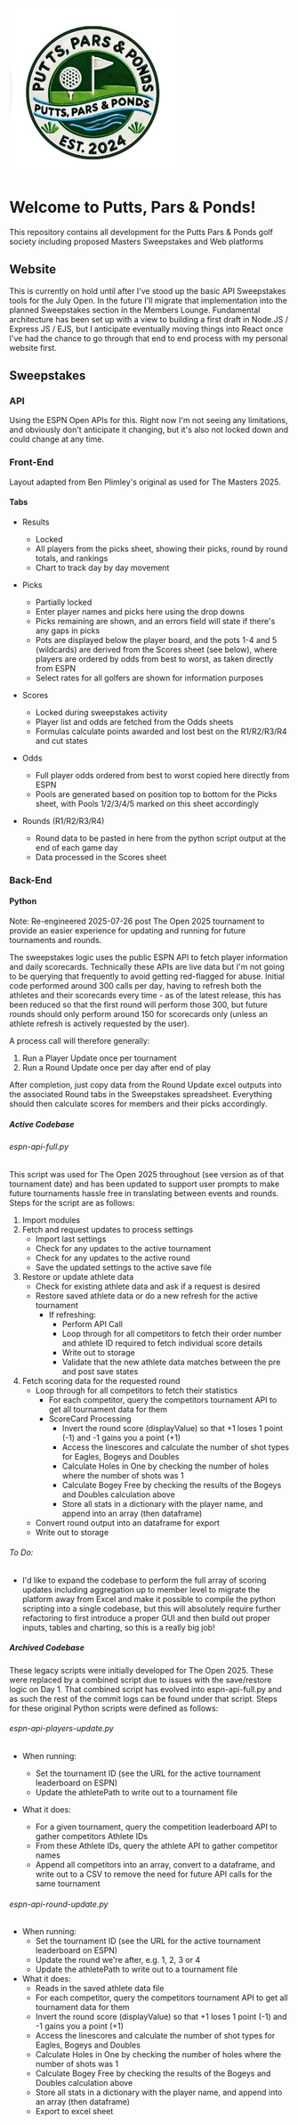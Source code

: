 <img src="/site/public/brand/ppp-logo.jpg" alt="Putts Pars & Ponds Logo" width="300"/>

# Welcome to Putts, Pars & Ponds!

This repository contains all development for the Putts Pars & Ponds golf society including proposed Masters Sweepstakes and Web platforms

## Website

This is currently on hold until after I've stood up the basic API Sweepstakes tools for the July Open. In the future I'll migrate that implementation into the planned Sweepstakes section in the Members Lounge. Fundamental architecture has been set up with a view to building a first draft in Node.JS / Express JS / EJS, but I anticipate eventually moving things into React once I've had the chance to go through that end to end process with my personal website first.

## Sweepstakes

### API

Using the ESPN Open APIs for this. Right now I'm not seeing any limitations, and obviously don't anticipate it changing, but it's also not locked down and could change at any time.

### Front-End

Layout adapted from Ben Plimley's original as used for The Masters 2025.

#### Tabs

- Results
    - Locked
    - All players from the picks sheet, showing their picks, round by round totals, and rankings
    - Chart to track day by day movement

- Picks
    - Partially locked
    - Enter player names and picks here using the drop downs
    - Picks remaining are shown, and an errors field will state if there's any gaps in picks
    - Pots are displayed below the player board, and the pots 1-4 and 5 (wildcards) are derived from the Scores sheet (see below), where players are ordered by odds from best to worst, as taken directly from ESPN
    - Select rates for all golfers are shown for information purposes

- Scores
    - Locked during sweepstakes activity
    - Player list and odds are fetched from the Odds sheets
    - Formulas calculate points awarded and lost best on the R1/R2/R3/R4 and cut states

- Odds
    - Full player odds ordered from best to worst copied here directly from ESPN
    - Pools are generated based on position top to bottom for the Picks sheet, with Pools 1/2/3/4/5 marked on this sheet accordingly

- Rounds (R1/R2/R3/R4)
    - Round data to be pasted in here from the python script output at the end of each game day
    - Data processed in the Scores sheet

### Back-End

#### Python

Note: Re-engineered 2025-07-26 post The Open 2025 tournament to provide an easier experience for updating and running for future tournaments and rounds.

The sweepstakes logic uses the public ESPN API to fetch player information and daily scorecards. Technically these APIs are live data but I'm not going to be querying that frequently to avoid getting red-flagged for abuse.
Initial code performed around 300 calls per day, having to refresh both the athletes and their scorecards every time - as of the latest release, this has been reduced so that the first round will perform those 300, but future rounds should only perform around 150 for scorecards only (unless an athlete refresh is actively requested by the user).

A process call will therefore generally:
1) Run a Player Update once per tournament
2) Run a Round Update once per day after end of play

After completion, just copy data from the Round Update excel outputs into the associated Round tabs in the Sweepstakes spreadsheet. Everything should then calculate scores for members and their picks accordingly.

##### Active Codebase

###### espn-api-full.py

This script was used for The Open 2025 throughout (see version as of that tournament date) and has been updated to support user prompts to make future tournaments hassle free in translating between events and rounds. Steps for the script are as follows:

1) Import modules
2) Fetch and request updates to process settings
    - Import last settings
    - Check for any updates to the active tournament
    - Check for any updates to the active round
    - Save the updated settings to the active save file
3) Restore or update athlete data
    - Check for existing athlete data and ask if a request is desired
    - Restore saved athlete data or do a new refresh for the active tournament
        - If refreshing:
            - Perform API Call
            - Loop through for all competitors to fetch their order number and athlete ID required to fetch individual score details
            - Write out to storage
            - Validate that the new athlete data matches between the pre and post save states
4) Fetch scoring data for the requested round
    - Loop through for all competitors to fetch their statistics
        - For each competitor, query the competitors tournament API to get all tournament data for them
        - ScoreCard Processing
            - Invert the round score (displayValue) so that +1 loses 1 point (-1) and -1 gains you a point (+1)
            - Access the linescores and calculate the number of shot types for Eagles, Bogeys and Doubles
            - Calculate Holes in One by checking the number of holes where the number of shots was 1
            - Calculate Bogey Free by checking the results of the Bogeys and Doubles calculation above
            - Store all stats in a dictionary with the player name, and append into an array (then dataframe)
    - Convert round output into an dataframe for export
    - Write out to storage

###### To Do:

- I'd like to expand the codebase to perform the full array of scoring updates including aggregation up to member level to migrate the platform away from Excel and make it possible to compile the python scripting into a single codebase, but this will absolutely require further refactoring to first introduce a proper GUI and then build out proper inputs, tables and charting, so this is a really big job!

##### Archived Codebase

These legacy scripts were initially developed for The Open 2025. These were replaced by a combined script due to issues with the save/restore logic on Day 1. That combined script has evolved into espn-api-full.py and as such the rest of the commit logs can be found under that script. Steps for these original Python scripts were defined as follows:

###### espn-api-players-update.py

- When running:
    - Set the tournament ID (see the URL for the active tournament leaderboard on ESPN)
    - Update the athletePath to write out to a tournament file

- What it does:
    - For a given tournament, query the competition leaderboard API to gather competitors Athlete IDs
    - From these Athlete IDs, query the athlete API to gather competitor names
    - Append all competitors into an array, convert to a dataframe, and write out to a CSV to remove the need for future API calls for the same tournament

###### espn-api-round-update.py

- When running:
    - Set the tournament ID (see the URL for the active tournament leaderboard on ESPN)
    - Update the round we're after, e.g. 1, 2, 3 or 4
    - Update the athletePath to write out to a tournament file
- What it does:
    - Reads in the saved athlete data file
    - For each competitor, query the competitors tournament API to get all tournament data for them
    - Invert the round score (displayValue) so that +1 loses 1 point (-1) and -1 gains you a point (+1)
    - Access the linescores and calculate the number of shot types for Eagles, Bogeys and Doubles
    - Calculate Holes in One by checking the number of holes where the number of shots was 1
    - Calculate Bogey Free by checking the results of the Bogeys and Doubles calculation above
    - Store all stats in a dictionary with the player name, and append into an array (then dataframe)
    - Export to excel sheet